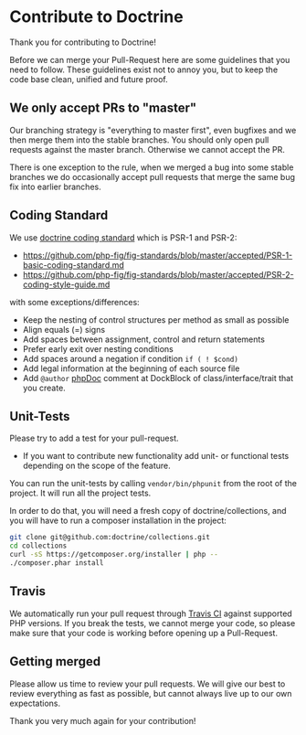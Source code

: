 # Contribute to Doctrine

Thank you for contributing to Doctrine!

Before we can merge your Pull-Request here are some guidelines that you need to follow.
These guidelines exist not to annoy you, but to keep the code base clean,
unified and future proof.

## We only accept PRs  to "master"

Our branching strategy is "everything to master first", even
bugfixes and we then merge them into the stable branches. You should only 
open pull requests against the master branch. Otherwise we cannot accept the PR.

There is one exception to the rule, when we merged a bug into some stable branches
we do occasionally accept pull requests that merge the same bug fix into earlier
branches.

## Coding Standard

We use [doctrine coding standard](https://github.com/doctrine/coding-standard) which is PSR-1 and PSR-2:

* https://github.com/php-fig/fig-standards/blob/master/accepted/PSR-1-basic-coding-standard.md
* https://github.com/php-fig/fig-standards/blob/master/accepted/PSR-2-coding-style-guide.md

with some exceptions/differences:

* Keep the nesting of control structures per method as small as possible
* Align equals (=) signs
* Add spaces between assignment, control and return statements
* Prefer early exit over nesting conditions
* Add spaces around a negation if condition ``if ( ! $cond)``
* Add legal information at the beginning of each source file
* Add ``@author`` [phpDoc](https://www.phpdoc.org/docs/latest/references/phpdoc/tags/author.html) comment at DockBlock of class/interface/trait that you create.

## Unit-Tests

Please try to add a test for your pull-request.

* If you want to contribute new functionality add unit- or functional tests
  depending on the scope of the feature.

You can run the unit-tests by calling ``vendor/bin/phpunit`` from the root of the project.
It will run all the project tests.

In order to do that, you will need a fresh copy of doctrine/collections, and you
will have to run a composer installation in the project:

```sh
git clone git@github.com:doctrine/collections.git
cd collections
curl -sS https://getcomposer.org/installer | php --
./composer.phar install
```

## Travis

We automatically run your pull request through [Travis CI](https://www.travis-ci.org)
against supported PHP versions. If you break the tests, we cannot merge your code,
so please make sure that your code is working before opening up a Pull-Request.

## Getting merged

Please allow us time to review your pull requests. We will give our best to review
everything as fast as possible, but cannot always live up to our own expectations.

Thank you very much again for your contribution!
